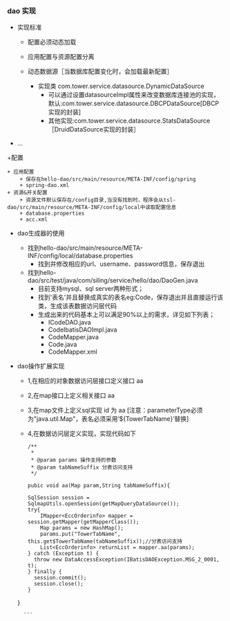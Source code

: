 ### dao 实现

+ 实现标准

	+ 配置必须动态加载
	+ 应用配置与资源配置分离
	
	+ 动态数据源［当数据库配置变化时，会加载最新配置］
		+ 实现类 com.tower.service.datasource.DynamicDataSource
			+ 可以通过设置datasourceImpl属性来改变数据库连接池的实现，默认:com.tower.service.datasource.DBCPDataSource[DBCP实现的封装]
			+ 其他实现:com.tower.service.datasource.StatsDataSource［DruidDataSource实现的封装］
+ ... 

+配置
	
	+ 应用配置
		+ 保存在hello-dao/src/main/resource/META-INF/config/spring
		+ spring-dao.xml
	+ 资源&开关配置
		+ 资源文件默认保存在/config目录,当没有找到时，程序会从tsl-dao/src/main/resource/META-INF/config/local中读取配置信息
		+ database.properties
		+ acc.xml

+ dao生成器的使用
	
	+ 找到hello-dao/src/main/resource/META-INF/config/local/database.properties
		+ 找到并修改相应的url、username、password信息，保存退出
	+ 找到hello-dao/src/test/java/com/siling/service/hello/dao/DaoGen.java
		+ 目前支持mysql、sql server两种形式；
		+ 找到'表名'并且替换成真实的表名eg:Code，保存退出并且直接运行该类，生成该表数据访问层代码
		+ 生成出来的代码基本上可以满足90%以上的需求，详见如下列表；
			+ ICodeDAO.java
			+ CodeIbatisDAOImpl.java
			+ CodeMapper.java
			+ Code.java
			+ CodeMapper.xml
		
+ dao操作扩展实现
	
	+ 1,在相应的对象数据访问层接口定义接口 aa
	+ 2,在map接口上定义相关接口 aa
	+ 3,在map文件上定义sql实现 id 为 aa [注意：parameterType必须为"java.util.Map"，表名必须采用‘${TowerTabName}’替换]
	+ 4,在数据访问层定义实现，实现代码如下
		
		```
		/**
	 	 * 
	 	 * @param params 操作支持的参数
	 	 * @param tabNameSuffix 分表访问支持
	     */
	     
	  pubic void aa(Map param,String tabNameSuffix){
	    
	    SqlSession session = SqlmapUtils.openSession(getMapQueryDataSource());
	    try{
    	    IMapper<EccOrderinfo> mapper = session.getMapper(getMapperClass());
    	    Map params = new HashMap();
    	    params.put("TowerTabName", this.get$TowerTabName(tabNameSuffix));//分表访问支持
    	    List<EccOrderinfo> returnList = mapper.aa(params);
	    } catch (Exception t) {
	      throw new DataAccessException(IBatisDAOException.MSG_2_0001, t);
	    } finally {
	      session.commit();
	      session.close();
	    }
	 }
		
		```
